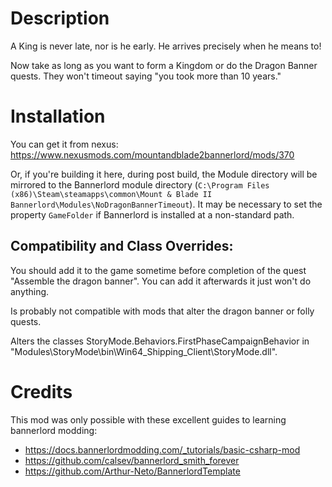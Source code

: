 
# Description

A King is never late, nor is he early. He arrives precisely when he means to!

Now take as long as you want to form a Kingdom or do the Dragon Banner quests. They won't timeout saying "you took more than 10 years."

# Installation

You can get it from nexus: https://www.nexusmods.com/mountandblade2bannerlord/mods/370

Or, if you're building it here, during post build, the Module directory will be mirrored to the Bannerlord module directory (`C:\Program Files (x86)\Steam\steamapps\common\Mount & Blade II Bannerlord\Modules\NoDragonBannerTimeout`). It may be necessary to set the property `GameFolder` if Bannerlord is installed at a non-standard path.

## Compatibility and Class Overrides:

You should add it to the game sometime before completion of the quest "Assemble the dragon banner". You can add it afterwards it just won't do anything.

Is probably not compatible with mods that alter the dragon banner or folly quests.

Alters the classes StoryMode.Behaviors.FirstPhaseCampaignBehavior in "Modules\StoryMode\bin\Win64_Shipping_Client\StoryMode.dll".

# Credits

This mod was only possible with these excellent guides to learning bannerlord modding:

* https://docs.bannerlordmodding.com/_tutorials/basic-csharp-mod
* https://github.com/calsev/bannerlord_smith_forever
* https://github.com/Arthur-Neto/BannerlordTemplate